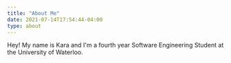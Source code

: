 ```yaml
---
title: "About Me"
date: 2021-07-14T17:54:44-04:00
type: about
---
```


Hey! My name is Kara and I'm a fourth year Software Engineering Student at the University of Waterloo.

<!-- Talk about my interest in sustainability, going for sustainability diploma -->


